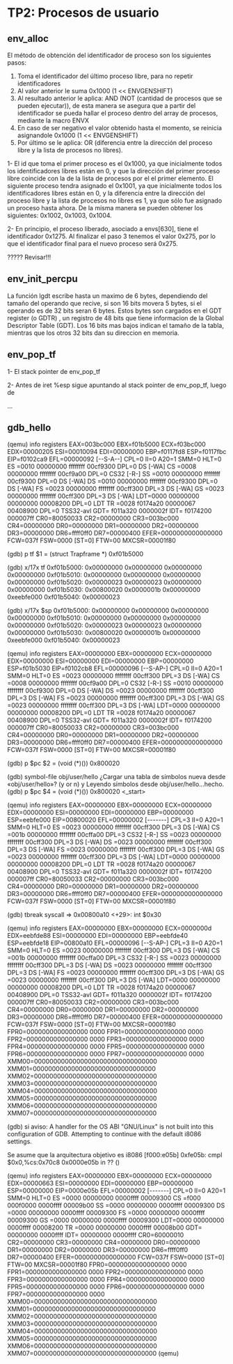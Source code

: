 TP2: Procesos de usuario
========================

env_alloc
---------
El método de obtención del identificador de proceso son los siguientes pasos:
1) Toma el identificador del último proceso libre, para no repetir identificadores
2) Al valor anterior le suma 0x1000 (1 << ENVGENSHIFT)
3) Al resultado anterior le aplica: AND (NOT (cantidad de procesos que se pueden ejecutar)), de esta manera se asegura que a partir del identificador se pueda hallar el proceso dentro del array de procesos, mediante la macro ENVX
4) En caso de ser negativo el valor obtenido hasta el momento, se reinicia asignandole 0x1000 (1 << ENVGENSHIFT)
5) Por último se le aplica: OR (diferencia entre la dirección del proceso libre y la lista de procesos no libres). 

1-
El id que toma el primer proceso es el 0x1000, ya que inicialmente todos los identificadores libres están en 0, y que la dirección del primer proceso libre coincide con la de la lista de procesos por el el primer elemento.
El siguiente proceso tendra asignado el 0x1001, ya que inicialmente todos los identificadores libres están en 0, y la diferencia entre la dirección del proceso libre y la lista de procesos no libres es 1, ya que sólo fue asignado un proceso hasta ahora.
De la misma manera se pueden obtener los siguientes: 0x1002, 0x1003, 0x1004.

2-
En principio, el proceso liberado, asociado a envs[630], tiene el identificador 0x1275. Al finalizar el paso 3 tenemos el valor 0x275, por lo que el identificador final para el nuevo proceso será 0x275.

????? Revisar!!!


env_init_percpu
---------------
La función lgdt escribe hasta un maximo de 6 bytes, dependiendo del tamaño del operando que recive, si son 16 bits movera 5 bytes, si el operando es de 32 bits seran 6 bytes.
Estos bytes son cargados en el GDT register (o GDTR) , un registro de 48 bits que tiene informacion de la Global Descriptor Table (GDT). Los 16 bits mas bajos indican el tamaño de la tabla, mientras que los otros 32 bits dan su direccion en memoria.


env_pop_tf
----------
1-
El stack pointer de env_pop_tf

2-
Antes de iret %esp sigue apuntando al stack pointer de env_pop_tf, luego de

...


gdb_hello
---------
(qemu) info registers
EAX=003bc000 EBX=f01b5000 ECX=f03bc000 EDX=00000205
ESI=00010094 EDI=00000000 EBP=f0117fd8 ESP=f0117fbc
EIP=f0102ca9 EFL=00000092 [--S-A--] CPL=0 II=0 A20=1 SMM=0 HLT=0
ES =0010 00000000 ffffffff 00cf9300 DPL=0 DS   [-WA]
CS =0008 00000000 ffffffff 00cf9a00 DPL=0 CS32 [-R-]
SS =0010 00000000 ffffffff 00cf9300 DPL=0 DS   [-WA]
DS =0010 00000000 ffffffff 00cf9300 DPL=0 DS   [-WA]
FS =0023 00000000 ffffffff 00cff300 DPL=3 DS   [-WA]
GS =0023 00000000 ffffffff 00cff300 DPL=3 DS   [-WA]
LDT=0000 00000000 00000000 00008200 DPL=0 LDT
TR =0028 f0174a20 00000067 00408900 DPL=0 TSS32-avl
GDT=     f011a320 0000002f
IDT=     f0174200 000007ff
CR0=80050033 CR2=00000000 CR3=003bc000 CR4=00000000
DR0=00000000 DR1=00000000 DR2=00000000 DR3=00000000 
DR6=ffff0ff0 DR7=00000400
EFER=0000000000000000
FCW=037f FSW=0000 [ST=0] FTW=00 MXCSR=00001f80

(gdb) p tf
$1 = (struct Trapframe *) 0xf01b5000

(gdb) x/17x tf
0xf01b5000:	0x00000000	0x00000000	0x00000000	0x00000000
0xf01b5010:	0x00000000	0x00000000	0x00000000	0x00000000
0xf01b5020:	0x00000023	0x00000023	0x00000000	0x00000000
0xf01b5030:	0x00800020	0x0000001b	0x00000000	0xeebfe000
0xf01b5040:	0x00000023

(gdb) x/17x $sp
0xf01b5000:	0x00000000	0x00000000	0x00000000	0x00000000
0xf01b5010:	0x00000000	0x00000000	0x00000000	0x00000000
0xf01b5020:	0x00000023	0x00000023	0x00000000	0x00000000
0xf01b5030:	0x00800020	0x0000001b	0x00000000	0xeebfe000
0xf01b5040:	0x00000023

(qemu) info registers
EAX=00000000 EBX=00000000 ECX=00000000 EDX=00000000
ESI=00000000 EDI=00000000 EBP=00000000 ESP=f01b5030
EIP=f0102cb8 EFL=00000096 [--S-AP-] CPL=0 II=0 A20=1 SMM=0 HLT=0
ES =0023 00000000 ffffffff 00cff300 DPL=3 DS   [-WA]
CS =0008 00000000 ffffffff 00cf9a00 DPL=0 CS32 [-R-]
SS =0010 00000000 ffffffff 00cf9300 DPL=0 DS   [-WA]
DS =0023 00000000 ffffffff 00cff300 DPL=3 DS   [-WA]
FS =0023 00000000 ffffffff 00cff300 DPL=3 DS   [-WA]
GS =0023 00000000 ffffffff 00cff300 DPL=3 DS   [-WA]
LDT=0000 00000000 00000000 00008200 DPL=0 LDT
TR =0028 f0174a20 00000067 00408900 DPL=0 TSS32-avl
GDT=     f011a320 0000002f
IDT=     f0174200 000007ff
CR0=80050033 CR2=00000000 CR3=003bc000 CR4=00000000
DR0=00000000 DR1=00000000 DR2=00000000 DR3=00000000 
DR6=ffff0ff0 DR7=00000400
EFER=0000000000000000
FCW=037f FSW=0000 [ST=0] FTW=00 MXCSR=00001f80


(gdb) p $pc
$2 = (void (*)()) 0x800020


(gdb) symbol-file obj/user/hello
¿Cargar una tabla de símbolos nueva desde «obj/user/hello»? (y or n) y
Leyendo símbolos desde obj/user/hello...hecho.
(gdb) p $pc
$4 = (void (*)()) 0x800020 <_start>


(qemu) info registers
EAX=00000000 EBX=00000000 ECX=00000000 EDX=00000000
ESI=00000000 EDI=00000000 EBP=00000000 ESP=eebfe000
EIP=00800020 EFL=00000002 [-------] CPL=3 II=0 A20=1 SMM=0 HLT=0
ES =0023 00000000 ffffffff 00cff300 DPL=3 DS   [-WA]
CS =001b 00000000 ffffffff 00cffa00 DPL=3 CS32 [-R-]
SS =0023 00000000 ffffffff 00cff300 DPL=3 DS   [-WA]
DS =0023 00000000 ffffffff 00cff300 DPL=3 DS   [-WA]
FS =0023 00000000 ffffffff 00cff300 DPL=3 DS   [-WA]
GS =0023 00000000 ffffffff 00cff300 DPL=3 DS   [-WA]
LDT=0000 00000000 00000000 00008200 DPL=0 LDT
TR =0028 f0174a20 00000067 00408900 DPL=0 TSS32-avl
GDT=     f011a320 0000002f
IDT=     f0174200 000007ff
CR0=80050033 CR2=00000000 CR3=003bc000 CR4=00000000
DR0=00000000 DR1=00000000 DR2=00000000 DR3=00000000 
DR6=ffff0ff0 DR7=00000400
EFER=0000000000000000
FCW=037f FSW=0000 [ST=0] FTW=00 MXCSR=00001f80


(gdb) tbreak syscall
=> 0x00800a10 <+29>:	int    $0x30

(qemu) info registers
EAX=00000000 EBX=00000000 ECX=0000000d EDX=eebfde88
ESI=00000000 EDI=00000000 EBP=eebfde40 ESP=eebfde18
EIP=00800a10 EFL=00000096 [--S-AP-] CPL=3 II=0 A20=1 SMM=0 HLT=0
ES =0023 00000000 ffffffff 00cff300 DPL=3 DS   [-WA]
CS =001b 00000000 ffffffff 00cffa00 DPL=3 CS32 [-R-]
SS =0023 00000000 ffffffff 00cff300 DPL=3 DS   [-WA]
DS =0023 00000000 ffffffff 00cff300 DPL=3 DS   [-WA]
FS =0023 00000000 ffffffff 00cff300 DPL=3 DS   [-WA]
GS =0023 00000000 ffffffff 00cff300 DPL=3 DS   [-WA]
LDT=0000 00000000 00000000 00008200 DPL=0 LDT
TR =0028 f0174a20 00000067 00408900 DPL=0 TSS32-avl
GDT=     f011a320 0000002f
IDT=     f0174200 000007ff
CR0=80050033 CR2=00000000 CR3=003bc000 CR4=00000000
DR0=00000000 DR1=00000000 DR2=00000000 DR3=00000000 
DR6=ffff0ff0 DR7=00000400
EFER=0000000000000000
FCW=037f FSW=0000 [ST=0] FTW=00 MXCSR=00001f80
FPR0=0000000000000000 0000 FPR1=0000000000000000 0000
FPR2=0000000000000000 0000 FPR3=0000000000000000 0000
FPR4=0000000000000000 0000 FPR5=0000000000000000 0000
FPR6=0000000000000000 0000 FPR7=0000000000000000 0000
XMM00=00000000000000000000000000000000 XMM01=00000000000000000000000000000000
XMM02=00000000000000000000000000000000 XMM03=00000000000000000000000000000000
XMM04=00000000000000000000000000000000 XMM05=00000000000000000000000000000000
XMM06=00000000000000000000000000000000 XMM07=00000000000000000000000000000000


(gdb) si
aviso: A handler for the OS ABI "GNU/Linux" is not built into this configuration
of GDB.  Attempting to continue with the default i8086 settings.

Se asume que la arquitectura objetivo es i8086
[f000:e05b]    0xfe05b:	cmpl   $0x0,%cs:0x70c8
0x0000e05b in ?? ()

(qemu) info registers
EAX=00000000 EBX=00000000 ECX=00000000 EDX=00000663
ESI=00000000 EDI=00000000 EBP=00000000 ESP=00000000
EIP=0000e05b EFL=00000002 [-------] CPL=0 II=0 A20=1 SMM=0 HLT=0
ES =0000 00000000 0000ffff 00009300
CS =f000 000f0000 0000ffff 00009b00
SS =0000 00000000 0000ffff 00009300
DS =0000 00000000 0000ffff 00009300
FS =0000 00000000 0000ffff 00009300
GS =0000 00000000 0000ffff 00009300
LDT=0000 00000000 0000ffff 00008200
TR =0000 00000000 0000ffff 00008b00
GDT=     00000000 0000ffff
IDT=     00000000 0000ffff
CR0=60000010 CR2=00000000 CR3=00000000 CR4=00000000
DR0=00000000 DR1=00000000 DR2=00000000 DR3=00000000 
DR6=ffff0ff0 DR7=00000400
EFER=0000000000000000
FCW=037f FSW=0000 [ST=0] FTW=00 MXCSR=00001f80
FPR0=0000000000000000 0000 FPR1=0000000000000000 0000
FPR2=0000000000000000 0000 FPR3=0000000000000000 0000
FPR4=0000000000000000 0000 FPR5=0000000000000000 0000
FPR6=0000000000000000 0000 FPR7=0000000000000000 0000
XMM00=00000000000000000000000000000000 XMM01=00000000000000000000000000000000
XMM02=00000000000000000000000000000000 XMM03=00000000000000000000000000000000
XMM04=00000000000000000000000000000000 XMM05=00000000000000000000000000000000
XMM06=00000000000000000000000000000000 XMM07=00000000000000000000000000000000
(qemu) 














